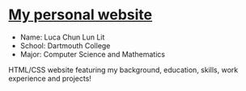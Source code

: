 # [My personal website](https://lucalit888.github.io/me/)

- Name: Luca Chun Lun Lit
- School: Dartmouth College 
- Major: Computer Science and Mathematics

HTML/CSS website featuring my background, education, skills, work experience and projects! 

